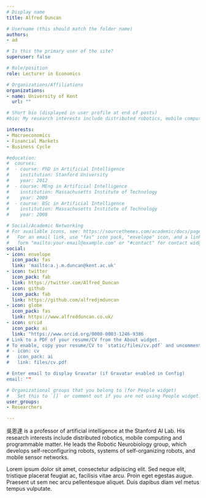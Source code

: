 ```yaml
---
# Display name
title: Alfred Duncan

# Username (this should match the folder name)
authors:
- ad

# Is this the primary user of the site?
superuser: false

# Role/position
role: Lecturer in Economics

# Organizations/Affiliations
organizations:
- name: University of Kent
  url: ""

# Short bio (displayed in user profile at end of posts)
#bio: My research interests include distributed robotics, mobile computing and programmable matter.

interests:
- Macroeconomics
- Financial Markets
- Business Cycle

#education:
#  courses:
#  - course: PhD in Artificial Intelligence
#    institution: Stanford University
#    year: 2012
#  - course: MEng in Artificial Intelligence
#    institution: Massachusetts Institute of Technology
#    year: 2009
#  - course: BSc in Artificial Intelligence
#    institution: Massachusetts Institute of Technology
#    year: 2008

# Social/Academic Networking
# For available icons, see: https://sourcethemes.com/academic/docs/page-builder/#icons
#   For an email link, use "fas" icon pack, "envelope" icon, and a link in the
#   form "mailto:your-email@example.com" or "#contact" for contact widget.
social:
- icon: envelope
  icon_pack: fas
  link: 'mailto:a.j.m.duncan@kent.ac.uk'
- icon: twitter
  icon_pack: fab
  link: https://twitter.com/Alfred_Duncan
- icon: github
  icon_pack: fab
  link: https://github.com/alfredjmduncan
- icon: globe
  icon_pack: fas
  link: https://www.alfredduncan.co.uk/
- icon: orcid
  icon_pack: ai
  link: "https://www.orcid.org/0000-0003-1246-9386
# Link to a PDF of your resume/CV from the About widget.
# To enable, copy your resume/CV to `static/files/cv.pdf` and uncomment the lines below.
# - icon: cv
#   icon_pack: ai
#   link: files/cv.pdf

# Enter email to display Gravatar (if Gravatar enabled in Config)
email: ""

# Organizational groups that you belong to (for People widget)
#   Set this to `[]` or comment out if you are not using People widget.
user_groups:
- Researchers

---
```


吳恩達 is a professor of artificial intelligence at the Stanford AI Lab. His research interests include distributed robotics, mobile computing and programmable matter. He leads the Robotic Neurobiology group, which develops self-reconfiguring robots, systems of self-organizing robots, and mobile sensor networks.

Lorem ipsum dolor sit amet, consectetur adipiscing elit. Sed neque elit, tristique placerat feugiat ac, facilisis vitae arcu. Proin eget egestas augue. Praesent ut sem nec arcu pellentesque aliquet. Duis dapibus diam vel metus tempus vulputate.
